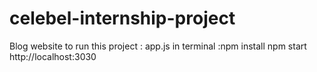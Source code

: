 # celebel-internship-project
Blog website
to run this project : app.js 
in terminal :npm install
            npm start
http://localhost:3030
